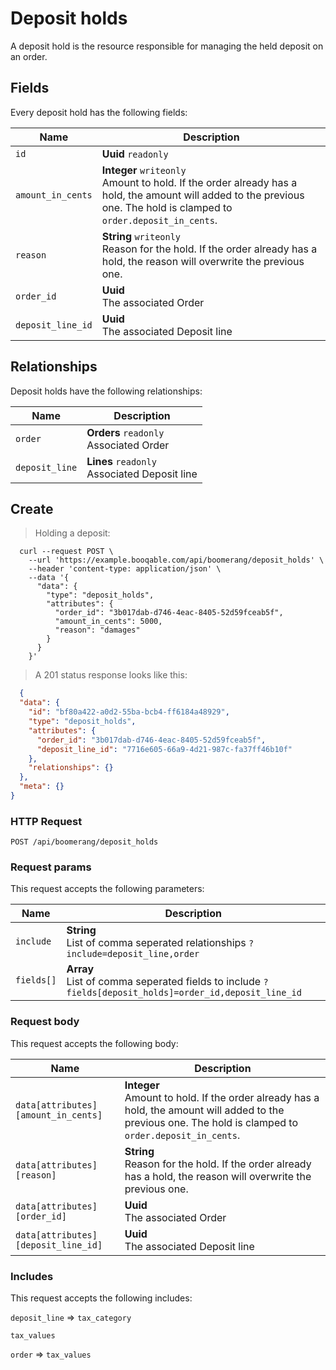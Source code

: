 # Deposit holds

A deposit hold is the resource responsible for managing the held deposit on an order.

## Fields
Every deposit hold has the following fields:

Name | Description
-- | --
`id` | **Uuid** `readonly`<br>
`amount_in_cents` | **Integer** `writeonly`<br>Amount to hold. If the order already has a hold, the amount will added to the previous one. The hold is clamped to `order.deposit_in_cents`. 
`reason` | **String** `writeonly`<br>Reason for the hold. If the order already has a hold, the reason will overwrite the previous one. 
`order_id` | **Uuid** <br>The associated Order
`deposit_line_id` | **Uuid** <br>The associated Deposit line


## Relationships
Deposit holds have the following relationships:

Name | Description
-- | --
`order` | **Orders** `readonly`<br>Associated Order
`deposit_line` | **Lines** `readonly`<br>Associated Deposit line


## Create



> Holding a deposit:

```shell
  curl --request POST \
    --url 'https://example.booqable.com/api/boomerang/deposit_holds' \
    --header 'content-type: application/json' \
    --data '{
      "data": {
        "type": "deposit_holds",
        "attributes": {
          "order_id": "3b017dab-d746-4eac-8405-52d59fceab5f",
          "amount_in_cents": 5000,
          "reason": "damages"
        }
      }
    }'
```

> A 201 status response looks like this:

```json
  {
  "data": {
    "id": "bf80a422-a0d2-55ba-bcb4-ff6184a48929",
    "type": "deposit_holds",
    "attributes": {
      "order_id": "3b017dab-d746-4eac-8405-52d59fceab5f",
      "deposit_line_id": "7716e605-66a9-4d21-987c-fa37ff46b10f"
    },
    "relationships": {}
  },
  "meta": {}
}
```

### HTTP Request

`POST /api/boomerang/deposit_holds`

### Request params

This request accepts the following parameters:

Name | Description
-- | --
`include` | **String** <br>List of comma seperated relationships `?include=deposit_line,order`
`fields[]` | **Array** <br>List of comma seperated fields to include `?fields[deposit_holds]=order_id,deposit_line_id`


### Request body

This request accepts the following body:

Name | Description
-- | --
`data[attributes][amount_in_cents]` | **Integer** <br>Amount to hold. If the order already has a hold, the amount will added to the previous one. The hold is clamped to `order.deposit_in_cents`. 
`data[attributes][reason]` | **String** <br>Reason for the hold. If the order already has a hold, the reason will overwrite the previous one. 
`data[attributes][order_id]` | **Uuid** <br>The associated Order
`data[attributes][deposit_line_id]` | **Uuid** <br>The associated Deposit line


### Includes

This request accepts the following includes:

`deposit_line` => 
`tax_category`


`tax_values`




`order` => 
`tax_values`







